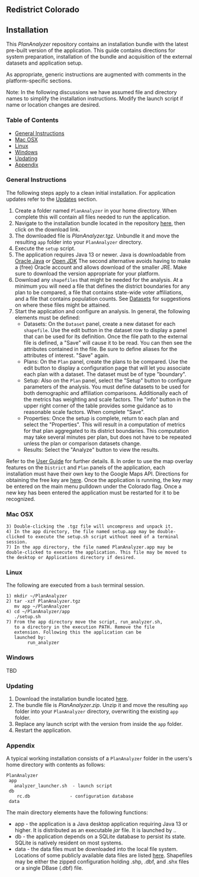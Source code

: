 ## Redistrict Colorado
## Installation
This *PlanAnalyzer* repository contains an installation bundle with the latest pre-built version of the application.
This guide contains directions for system preparation, installation of the bundle and acquisition of the external datasets and application setup.

As appropriate, generic instructions are augmented with comments in the platform-specific sections.

Note: In the following discussions we have assumed file and directory names to simplify the installation instructions. Modify the launch script if name or location changes are desired.

### Table of Contents <a id="table-of-contents"></a>

 * [General Instructions](#instructions)
 * [Mac OSX](#osx)
 * [Linux](#linux)
 * [Windows](#windows)
 * [Updating](#updates)
 * [Appendix](##appendix)

### General Instructions <a id="instructions"></a>
The following steps apply to a clean initial installation. For application updates refer to the [Updates](#updates) section.

 1. Create a folder named `PlanAnalyzer` in your home directory. When complete this will contain all files needed to run the application.
 2. Navigate to the installation bundle located in the repository [here](/release/PlanAnalyzer.tgz), then click on the download link.
 3. The downloaded file is *PlanAnalyzer.tgz*. Unbundle it and move the resulting `app` folder into your `PlanAnalyzer` directory.
 4. Execute the `setup` script.
 5. The application requires Java 13 or newer. Java is downloadable from [Oracle Java](https://www.oracle.com/java/technologies/javase-downloads.html) or [Open JDK](https://adoptopenjdk.net/releases.html?variant=openjdk14&jvmVariant=hotspot)
 The second alternative avoids having to make a (free) Oracle account and allows download of the smaller JRE. Make sure to download the version appropriate for your platform.
 6. Download any `shapefiles` that might be needed for the analysis. At a minimum you will need a file that defines the district boundaries for any plan to be compared, a file that contains state-wide voter affiliations, and a file that contains population counts. See [Datasets](https://github.com/chuckcoughlin/redistrict-colorado/tree/master/docs/datasets.md) for suggestions on where these files might be attained.
 7. Start the application and configure an analysis. In general, the following elements must be defined:
     * Datasets: On the `Dataset` panel, create a new dataset for each `shapefile`. Use the edit button in the dataset row to display a panel that can be used for its definition. Once the file path to the external file is defined, a "Save" will cause it to be read. You can then see the attributes contained in the file. Be sure to define aliases for the attributes of interest. "Save" again.
     * Plans: On the `Plan` panel, create the plans to be compared. Use the edit button to display a configuration page that will let you associate each plan with a dataset. The dataset must be of type "boundary".
     * Setup: Also on the `Plan` panel, select the "Setup" button to configure parameters of the analysis. You must define datasets to be used for both demographic and affiliation comparisons. Additionally each of the metrics has weighting and scale factors. The "info" button in the upper right corner of the table provides some guidance as to reasonable scale factors. When complete "Save".
     * Properties: Once the setup is complete, return to each plan and select the "Properties". This will result in a computation of metrics for that plan aggregated to its district boundaries. This computation may take several minutes per plan, but does not have to be repeated unless the plan or comparison datasets change.
     * Results: Select the "Analyze" button to view the results.  

 Refer to the [User Guide](http://github.com/chuckcoughlin/redistrict-colorado/tree/master/docs/user-guide.md) for further details.
 8. In order to use the map overlay features on the `District` and `Plan` panels of the application, each installation must have their own key to the Google Maps API. Directions for obtaining
 the free key are [here](https://developers.google.com/maps/documentation/javascript/tutorial#api_key). Once the application is running, the key may be entered on the main menu pulldown under the Colorado flag. Once a new key has been entered the application must be restarted for it to be recognized.

### Mac OSX <a id="Appendix"></a>
```
3) Double-clicking the .tgz file will uncompress and unpack it.
4) In the app directory, the file named setup.app may be double-clicked to execute the setup.sh script without need of a terminal session.
7) In the app directory, the file named PlanAnalyzer.app may be double-clicked to execute the application. This file may be moved to the desktop or Applications directory if desired.
```

### Linux <a id="linux"></a>
The following are executed from a `bash` terminal session.
  ```
  1) mkdir ~/PlanAnalyzer
  2) tar -xzf PlanAnalyzer.tgz
     mv app ~/PlanAnalyzer
  4) cd ~/PlanAnalyzer/app
     ./setup.sh
  7) From the app directory move the script, run_analyzer.sh,
     to a directory in the execution PATH. Remove the file
     extension. Following this the application can be
     launched by:
          run_analyzer
  ```

### Windows <a id="windows"></a>
TBD

### Updating <a id="updates"></a>

1. Download the installation bundle located [here](/release/PlanAnalyzer.zip).
2. The bundle file is *PlanAnalyzer.zip*. Unzip it and move the resulting `app` folder into your `PlanAnalyzer` directory, overwriting the existing `app` folder.
3. Replace any launch script with the version from inside the `app` folder.
4. Restart the application.

### Appendix <a id="appendix"></a>
 A typical working installation consists of a  `PlanAnalyzer` folder in the users's home directory with contents as follows:

 ```
PlanAnalyzer
  app
    analyzer_launcher.sh  - launch script
  db
     rc.db               - configuration database
  data

 ```
 The main directory elements have the following functions:           
   * app - the application is a Java desktop application
    requiring Java 13 or higher. It is distributed as an executable
    *jar* file. It is launched by ..
   * db - the application depends on a SQLite database to persist its state. SQLite is natively resident on most systems.
   * data - the data files must be downloaded into the local file system. Locations of some publicly available data files are listed [here](https://github.com/chuckcoughlin/redistrict-colorado/tree/master/docs/datasets.md). Shapefiles may be either the zipped configuration holding .shp, .dbf, and .shx files or a single DBase (.dbf) file.
